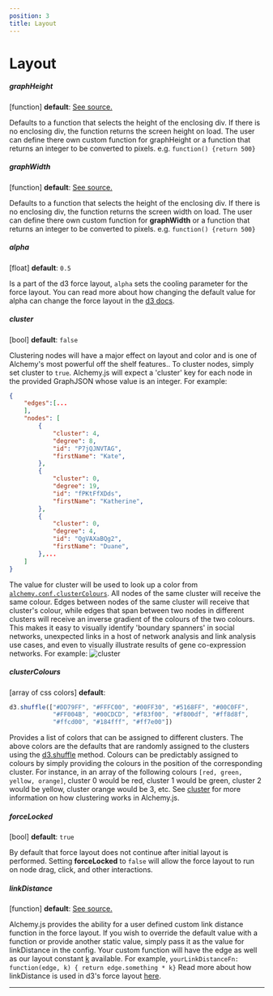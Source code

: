 ```yaml
---
position: 3
title: Layout
---
```


# Layout

##### graphHeight 

[function] **default**: [See source.](https://github.com/GraphAlchemist/Alchemy/blob/master/app/scripts/alchemy/defaultConf.coffee#L20)

Defaults to a function that selects the height of the enclosing div.  If there is no enclosing div, the function returns the screen height on load.  The user can define there own custom function for graphHeight or a function that returns an integer to be converted to pixels.  e.g. `function() {return 500}`

##### graphWidth 

[function] **default**: [See source.](https://github.com/GraphAlchemist/Alchemy/blob/master/app/scripts/alchemy/defaultConf.coffee#L22)

Defaults to a function that selects the height of the enclosing div.  If there is no enclosing div, the function returns the screen width on load.  The user can define there own custom function for **graphWidth** or a function that returns an integer to be converted to pixels.  e.g. `function() {return 500}`

##### alpha 

[float] **default**: `0.5`  

Is a part of the d3 force layout, `alpha` sets the cooling parameter for the force layout.  You can read more about how changing the default value for alpha can change the force layout in the [d3 docs](https://github.com/mbostock/d3/wiki/Force-Layout#alpha).

##### cluster 

[bool] **default**: `false` 

Clustering nodes will have a major effect on layout and color and is one of Alchemy's most powerful off the shelf features..  To cluster nodes, simply set cluster to `true`. Alchemy.js will expect a 'cluster' key for each node in the provided GraphJSON whose value is an integer.  For example: 

~~~ json
{
    "edges":[...
    ],    
    "nodes": [
        {
            "cluster": 4,
            "degree": 8,
            "id": "P7jQJNVTAG",
            "firstName": "Kate",
        },
        {
            "cluster": 0,
            "degree": 19,
            "id": "fPKtFfXDds",
            "firstName": "Katherine",
        },
        {
            "cluster": 0,
            "degree": 4,
            "id": "QgVAXaBQg2",
            "firstName": "Duane",
        },...
    ]
}
~~~

The value for cluster will be used to look up a color from [`alchemy.conf.clusterColours`](#clusterColours).  All nodes of the same cluster will receive the same colour.  Edges between nodes of the same cluster will receive that cluster's colour, while edges that span between two nodes in different clusters will receive an inverse gradient of the colours of the two colours.  This makes it easy to visually identify 'boundary spanners' in social networks, unexpected links in a host of network analysis and link analysis use cases, and even to visually illustrate results of gene co-expression networks.  For example:
![cluster](img/cluster.png)    
<!-- TODO: cluster should accept a string e.g. "community" "category" etc. that would correspond to the key in the graph JSON-->

##### clusterColours 

[array of css colors] **default**:

~~~ javascript
d3.shuffle(["#DD79FF", "#FFFC00", "#00FF30", "#5168FF", "#00C0FF", 
            "#FF004B", "#00CDCD", "#f83f00", "#f800df", "#ff8d8f",
            "#ffcd00", "#184fff", "#ff7e00"])
~~~

Provides a list of colors that can be assigned to different clusters.  The above colors are the defaults that are randomly assigned to the clusters using the [d3.shuffle](https://github.com/mbostock/d3/wiki/Arrays#d3_shuffle) method.  Colours can be predictably assigned to colours by simply providing the colours in the position of the corresponding cluster.  For instance, in an array of the following colours `[red, green, yellow, orange]`, cluster 0 would be red, cluster 1 would be green, cluster 2 would be yellow, cluster orange would be 3, etc.  See [cluster](#cluster) for more information on how clustering works in Alchemy.js.

##### forceLocked 

[bool] **default**: `true` 

By default that force layout does not continue after initial layout is performed.  Setting **forceLocked** to `false` will allow the force layout to run on node drag, click, and other interactions.

##### linkDistance 

[function] **default**: [See source.](https://github.com/GraphAlchemist/Alchemy/blob/master/app/scripts/alchemy/core/layout.coffee#L137) 

Alchemy.js provides the ability for a user defined custom link distance function in the force layout.  If you wish to override the default value with a function or provide another static value, simply pass it as the value for linkDistance in the config.  Your custom function will have the edge as well as our layout constant [k](https://github.com/GraphAlchemist/Alchemy/blob/master/app/scripts/alchemy/core/startGraph.coffee#L79) available.  For example, `yourLinkDistanceFn: function(edge, k) { return edge.something * k}`
Read more about how linkDistance is used in d3's force layout [here](https://github.com/mbostock/d3/wiki/Force-Layout#linkDistance).

<!-- ##### nodePositions 

[array] `null` 

**not currently implemented**
Per the [GraphJSON](http://www.graphjson.org/) specifications, users can provide GraphJSON with nodes that contain pre-calculated layout positions for nodes in pixel length.  The nodePositions parameter tells alchemy where to look up the node position.  The most obvious parameter for the user to pass would be `["x","y"]` telling alchemy to look for the `x` position for nodes with the `"x"` key on each node where available, and the `y` position with the "y" key.  A user could just as easily define a custom set of keys for their GraphJSON.  For example, ["apples","oranges"] would tell alchemy to look for the x position of nodes with the `"apples"` key and the `y` position of nodes with the `"oranges"` key. -->

____